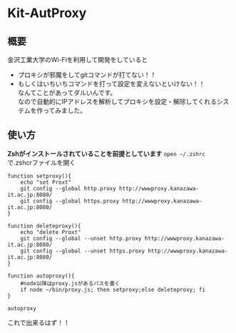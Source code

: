 # Kit-AutProxy
## 概要
金沢工業大学のWi-Fiを利用して開発をしていると
- プロキシが邪魔をしてgitコマンドが打てない！！
- もしくはいちいちコマンドを打って設定を変えないといけない！！<br>
なんてことがあってダルいんです。<br>
なので自動的にIPアドレスを解析してプロキシを設定・解除してくれるシステムを作ってみました。

## 使い方
**Zshがインストールされていることを前提としています**
```open ~/.zshrc ```で.zshcrファイルを開く
```
function setproxy(){
    echo "set Proxt"
    git config --global http.proxy http://wwwproxy.kanazawa-it.ac.jp:8080/
    git config --global https.proxy http://wwwproxy.kanazawa-it.ac.jp:8080/
}

function deleteproxy(){
    echo "delete Proxt"
    git config --global --unset http.proxy http://wwwproxy.kanazawa-it.ac.jp:8080/
    git config --global --unset https.proxy http://wwwproxy.kanazawa-it.ac.jp:8080/
}

function autoproxy(){
	#node以降はproxy.jsがあるパスを書く
    if node ~/bin/proxy.js; then setproxy;else deleteproxy; fi
}

autoproxy
```
これで出来るはず！！
